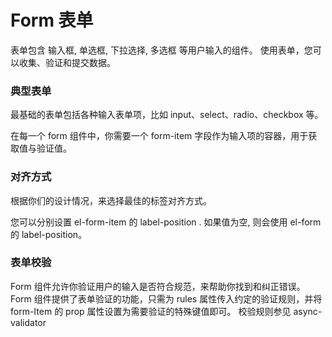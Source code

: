 # Form 表单

表单包含 输入框, 单选框, 下拉选择, 多选框 等用户输入的组件。 使用表单，您可以收集、验证和提交数据。

### 典型表单

最基础的表单包括各种输入表单项，比如 input、select、radio、checkbox 等。

在每一个 form 组件中，你需要一个 form-item 字段作为输入项的容器，用于获取值与验证值。

<preview path="../examples/form/form.vue" ></preview>

### 对齐方式

根据你们的设计情况，来选择最佳的标签对齐方式。

您可以分别设置 el-form-item 的 label-position . 如果值为空, 则会使用 el-form 的 label-position。

<preview path="../examples/form/form2.vue" ></preview>

### 表单校验

Form 组件允许你验证用户的输入是否符合规范，来帮助你找到和纠正错误。
Form 组件提供了表单验证的功能，只需为 rules 属性传入约定的验证规则，并将 form-Item 的 prop 属性设置为需要验证的特殊键值即可。 校验规则参见 async-validator

<preview path="../examples/form/form3.vue" ></preview>
